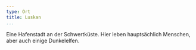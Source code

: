 ```yaml
---
type: Ort
title: Luskan
...
```


Eine Hafenstadt an der Schwertküste. Hier leben hauptsächlich Menschen, aber auch
einige Dunkelelfen.
